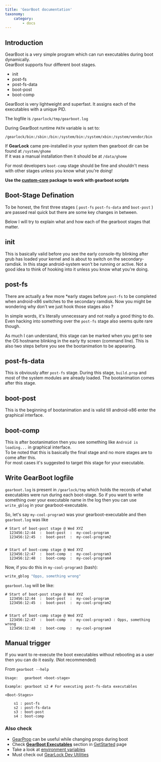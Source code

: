 ```yaml
---
title: 'GearBoot documentation'
taxonomy:
    category:
        - docs
---
```


Introduction
------------

GearBoot is a very simple program which can run executables during boot dynamically.<br>
GearBoot supports four different boot stages.

- init
- post-fs
- post-fs-data
- boot-post
- boot-comp

GearBoot is very lightweight and superfast. It assigns each of the executables with a unique PID.

The logfile is `/gearlock/tmp/gearboot.log`

During GearBoot runtime `PATH` variable is set to:

```
/gearlock/bin:/sbin:/bin:/system/bin:/system/xbin:/system/vendor/bin
```

If **GearLock** came pre-installed in your system then gearboot dir can be found at `/system/ghome`<br>
If it was a manual installation then it should be at `/data/ghome`

For most developers `boot-comp` stage should be fine and shouldn't mess with other stages unless you know what you're doing!

**Use the [custom-core][custom-core-pkg] package to work with gearboot scripts**

Boot-Stage Defination
---------------------

To be honest, the first three stages ( `post-fs` `post-fs-data` and `boot-post` ) are passed real quick but there are some key changes in between.

Below I will try to explain what and how each of the gearboot stages that matter.

init
----

This is basically valid before you see the early console-tty blinking after grub has loaded your kernel and is about to switch on the secondary-ramdisk. In this stage android-system won't be running or active. Not a good idea to think of hooking into it unless you know what you're doing.

post-fs
-------

There are actually a few more *early stages before `post-fs` to be completed when android-x86 switches to the secondary ramdisk. Now you might be wondering why don't we just hook those stages also ?

In simple words, it's literally unnecessary and not really a good thing to do. Even hacking into something over the `post-fs` stage also seems quite rare though.

As much I can understand, this stage can be marked when you get to see the OS hostname blinking in the early tty screen (command line). This is also two steps before you see the bootanimation to be appearing.

post-fs-data
-------------

This is obviously after `post-fs` stage. During this stage, `build.prop` and most of the system modules are already loaded.
The bootanimation comes after this stage.

boot-post
---------

This is the beginning of bootanimation and is valid till android-x86 enter the graphical interface.

boot-comp
---------

This is after bootanimation then you see something like `Android is loading...` in graphical interface.<br>
To be noted that this is basically the final stage and no more stages are to come after this.<br>
For most cases it's suggested to target this stage for your executable.


Write GearBoot logfile
----------------------

`gearboot.log` is present in `/gearlock/tmp` which holds the records of what executables were run during each boot-stage. So if you want to write something over your executable name in the log then you can use `write_gblog` in your gearboot-executable.


So, let's say `my-cool-program3` was your gearboot-executable and then `gearboot.log` was like

```
# Start of boot-post stage @ Wed XYZ
  123456:12:44  :  boot-post  :  my-cool-program
  123456:12:45  :  boot-post  :  my-cool-program2
  

# Start of boot-comp stage @ Wed XYZ
  123456:12:47  :  boot-comp  :  my-cool-program3
  123456:12:48  :  boot-comp  :  my-cool-program4
```

Now, if you do this in `my-cool-program3` (bash):

```bash
write_gblog "Opps, something wrong"
```

`gearboot.log` will be like:

```
# Start of boot-post stage @ Wed XYZ
  123456:12:44  :  boot-post  :  my-cool-program
  123456:12:45  :  boot-post  :  my-cool-program2
  

# Start of boot-comp stage @ Wed XYZ
  123456:12:47  :  boot-comp  :  my-cool-program3 : Opps, something wrong
  123456:12:48  :  boot-comp  :  my-cool-program4
```


Manual trigger
--------------

If you want to re-execute the boot executables without rebooting as a user then you can do it easily. (Not recommended)

From `gearboot --help`

```
Usage:   gearboot <boot-stage>

Example: gearboot s2 # For executing post-fs-data executables

<Boot-Stages>

    s1 : post-fs
    s2 : post-fs-data
    s3 : boot-post
    s4 : boot-comp
```

### Also check

+ [GearProp][GearProp] can be useful while changing props during boot
+ Check **[GearBoot Executables][GearBoot-Executables]** section in [GetStarted][GetStarted] page
+ Take a look at [environment variables][Env-Vars]
+ Must check out [GearLock Dev Utilities][GearLock-Dev-Utils]

[GetStarted]: getting-started
[custom-core-pkg]: getting-started#custom-core-package
[GearLock-Dev-Utils]: https://supreme-gamers.com/gearlock/gearlock-dev-utils
[Env-Vars]: https://supreme-gamers.com/gearlock/environment-variables
[GearProp]: https://supreme-gamers.com/gearlock/gearlock-dev-utils#gearprop
[GearBoot-Executables]: https://supreme-gamers.com/gearlock/#gearboot-executables
